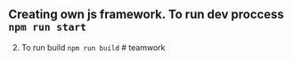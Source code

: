## Creating own js framework. To run dev proccess `npm run start`
2. To run build `npm run build`
#   t e a m w o r k  
 